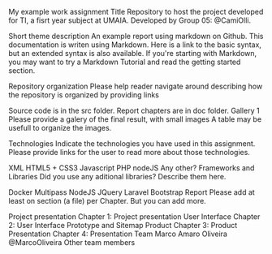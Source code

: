 My example work assignment Title
Repository to host the project developed for TI, a fisrt year subject at UMAIA. Developed by Group 05: @CamiOlli.

Short theme description
An example report using markdown on Github. This documentation is writen using Markdown. Here is a link to the basic syntax, but an extended syntax is also available. If you're starting with Markdown, you may want to try a Markdown Tutorial and read the getting started section.

Repository organization
Please help reader navigate around describing how the repository is organized by providing links

Source code is in the src folder.
Report chapters are in doc folder.
Gallery 1
Please provide a galery of the final result, with small images A table may be usefull to organize the images.

Technologies
Indicate the technologies you have used in this assignment. Please provide links for the user to read more about those technologies.

XML
HTML5 + CSS3
Javascript
PHP
nodeJS
Any other?
Frameworks and Libraries
Did you use any aditional libraries? Describe them here.

Docker
Multipass
NodeJS
JQuery
Laravel
Bootstrap
Report
Please add at least on section (a file) per Chapter. But you can add more.

Project presentation
Chapter 1: Project presentation
User Interface
Chapter 2: User Interface Prototype and Sitemap
Product
Chapter 3: Product
Presentation
Chapter 4: Presentation
Team
Marco Amaro Oliveira @MarcoOliveira
Other team members
